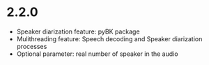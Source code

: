 # 2.2.0
- Speaker diarization feature: pyBK package
- Mulithreading feature: Speech decoding and Speaker diarization processes
- Optional parameter: real number of speaker in the audio